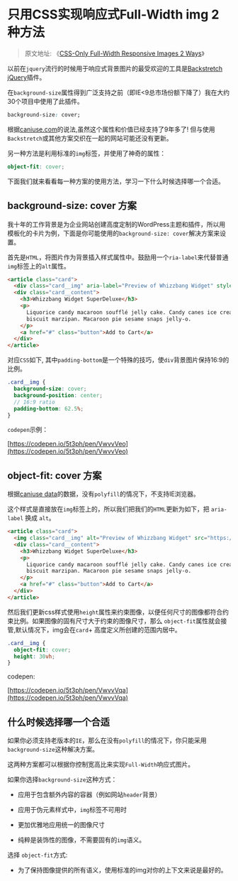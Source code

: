 # 只用CSS实现响应式Full-Width img 2种方法

> 原文地址: 《[CSS-Only Full-Width Responsive Images 2 Ways](https://moderncss.dev/css-only-full-width-responsive-images-2-ways/)》

以前在`jquery`流行的时候用于响应式背景图片的最受欢迎的工具是[Backstretch jQuery](https://www.jquery-backstretch.com/)插件。

在`background-size`属性得到广泛支持之前（即IE<9总市场份额下降了）我在大约30个项目中使用了此插件。

``` css
background-size: cover;
```

根据[caniuse.com](https://caniuse.com/#feat=mdn-css_properties_background-size_contain_and_cover)的说法,虽然这个属性和价值已经支持了9年多了! 但与使用`Backstretch`或其他方案交织在一起的网站可能还没有更新。

另一种方法是利用标准的`img`标签，并使用了神奇的属性：

```scss
object-fit: cover;
```

下面我们就来看看每一种方案的使用方法，学习一下什么时候选择哪一个合适。

## background-size: cover 方案

[//]:<> (A decade of my background was creating highly customized WordPress themes and plugins for enterprise websites. So using the example of templated cards, here's how you might set up using the background-size: cover solution.)

我十年的工作背景是为企业网站创建高度定制的WordPress主题和插件，所以用模板化的卡片为例，下面是你可能使用的`background-size: cover`解决方案来设置。

首先是`HTML`，将图片作为背景插入样式属性中。鼓励用一个`ria-label`来代替普通`img`标签上的`alt`属性。

```html
<article class="card">
  <div class="card__img" aria-label="Preview of Whizzbang Widget" style="background-image: url(https://placeimg.com/320/240/tech)"></div>
  <div class="card__content">
    <h3>Whizzbang Widget SuperDeluxe</h3>
    <p>
      Liquorice candy macaroon soufflé jelly cake. Candy canes ice cream
      biscuit marzipan. Macaroon pie sesame snaps jelly-o.
    </p>
    <a href="#" class="button">Add to Cart</a>
  </div>
</article>
```

对应`CSS`如下, 其中`padding-bottom`是一个特殊的技巧，使`div`背景图片保持16:9的比例。

```scss
.card__img {
  background-size: cover;
  background-position: center;
  // 16:9 ratio
  padding-bottom: 62.5%;
}
```

`codepen`示例：

[https://codepen.io/5t3ph/pen/VwvvVeo](https://codepen.io/5t3ph/pen/VwvvVeo)

## object-fit: cover 方案

根据[caniuse data](https://caniuse.com/#search=object-fit)的数据，没有`polyfill`的情况下，不支持IE浏览器。

这个样式是直接放在`img`标签上的，所以我们把我们的`HTML`更新为如下，把 `aria-label` 换成 `alt`。

```html
<article class="card">
  <img class="card__img" alt="Preview of Whizzbang Widget" src="https://placeimg.com/320/240/tech"/>
  <div class="card__content">
    <h3>Whizzbang Widget SuperDeluxe</h3>
    <p>
      Liquorice candy macaroon soufflé jelly cake. Candy canes ice cream
      biscuit marzipan. Macaroon pie sesame snaps jelly-o.
    </p>
    <a href="#" class="button">Add to Cart</a>
  </div>
</article>
```
然后我们更新css样式使用`height`属性来约束图像，以便任何尺寸的图像都符合约束比例。如果图像的固有尺寸大于约束的图像尺寸，那么 `object-fit`属性就会接管,默认情况下，img会在`card`+ 高度定义所创建的范围内居中。

```css
.card__img {
  object-fit: cover;
  height: 30vh;
}
```

codepen:

[https://codepen.io/5t3ph/pen/VwvvVqa](https://codepen.io/5t3ph/pen/VwvvVqa)

## 什么时候选择哪一个合适

如果你必须支持老版本的`IE`，那么在没有`polyfill`的情况下，你只能采用`background-size`这种解决方案。

这两种方案都可以根据你控制宽高比来实现`Full-Width`响应式图片。

如果你选择`background-size`这种方式：

- 应用于包含额外内容的容器（例如网站`header`背景）

- 应用于伪元素样式中，`img`标签不可用时

- 更加优雅地应用统一的图像尺寸

- 纯粹是装饰性的图像，不需要固有的`img`语义。

选择 `object-fit`方式:

- 为了保持图像提供的所有语义，使用标准的img对你的上下文来说是最好的。
